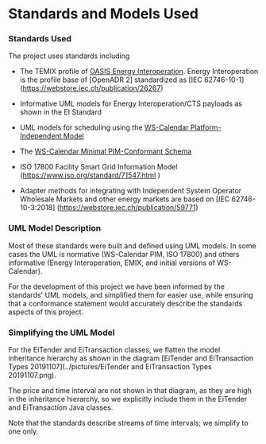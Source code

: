 Standards and Models Used
====================
### Standards Used

The project uses standards including

-   The TEMIX profile of [OASIS Energy
    Interoperation](https://docs.oasis-open.org/energyinterop/ei/v1.0/os/).
    Energy Interoperation is the profile base of [OpenADR 2] standardized as
    [IEC 62746-10-1] (<https://webstore.iec.ch/publication/26267>)

-   Informative UML models for Energy Interoperation/CTS payloads as shown in
    the EI Standard
    
-   UML models for scheduling using the [WS-Calendar Platform-Independent Model](http://docs.oasis-open.org/ws-calendar/ws-calendar-pim/v1.0/ws-calendar-pim-v1.0.html)

-   The [WS-Calendar Minimal PIM-Conformant Schema](http://docs.oasis-open.org/ws-calendar/ws-calendar-min/v1.0/ws-calendar-min-v1.0.html)

-   ISO 17800 Facility Smart Grid Information Model
    (<https://www.iso.org/standard/71547.html> )

-   Adapter methods for integrating with Independent System Operator Wholesale
    Markets and other energy markets are based on [IEC 62746-10-3:2018]
    (<https://webstore.iec.ch/publication/59771>)

### UML Model Description 
Most of these standards were built and defined using UML models. In some cases the UML is normative (WS-Calendar PIM, ISO 17800) and others informative (Energy Interoperation, EMIX, and initial versions of WS-Calendar).

For the development of this project we have been informed by the standards' UML models, and simplified them for easier use, while ensuring that a conformance statement would accurately describe the standards aspects of this project.

### Simplifying the UML Model
For the EiTender and EiTransaction classes, we flatten the model inheritance hierarchy as shown in the diagram [EiTender and EiTransaction Types 20191107](../pictures/EiTender and EiTransaction Types 20191107.png).

The price and time interval are not shown in that diagram, as they are high in the inheritance hierarchy, so we explicitly include them in the EiTender and EiTransaction Java classes.

Note that the standards describe streams of time intervals; we simplify to one only.
